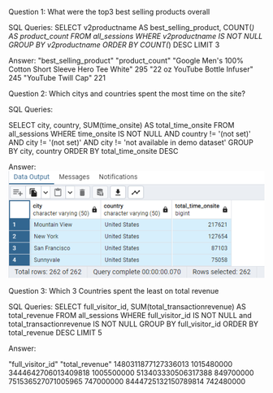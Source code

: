 Question 1: What were the top3 best selling products overall

SQL Queries:
SELECT
    v2productname AS best_selling_product,
    COUNT(*) AS product_count
FROM
    all_sessions
WHERE
    v2productname IS NOT NULL
GROUP BY
    v2productname
ORDER BY
    COUNT(*) DESC
LIMIT 3

Answer: 
"best_selling_product"	                                "product_count"
"Google Men's 100% Cotton Short Sleeve Hero Tee White"	     295
"22 oz YouTube Bottle Infuser"	                             245
"YouTube Twill Cap"	                                          221


Question 2: Which citys and countries spent the most time on the site?

SQL Queries:   

SELECT
    city,
    country,
    SUM(time_onsite) AS total_time_onsite
FROM
    all_sessions
WHERE
	time_onsite IS NOT NULL
    AND country != '(not set)'
    AND city != '(not set)'
    AND city != 'not available in demo dataset'
GROUP BY
    city,
    country
ORDER BY
    total_time_onsite DESC


Answer:
![alt text](my_questions2.png)


Question 3: Which 3 Countries spent the least on total revenue

SQL Queries:
SELECT
    full_visitor_id,
    SUM(total_transactionrevenue) AS total_revenue
FROM
    all_sessions
WHERE
    full_visitor_id IS NOT NULL
	and total_transactionrevenue IS NOT NULL
GROUP BY
    full_visitor_id
ORDER BY
    total_revenue DESC
LIMIT 5

Answer:

"full_visitor_id"	"total_revenue"
1480311877127336013	 1015480000
3444642706013409818	 1005500000
513403330506317388	 849700000
751536527071005965	 747000000
8444725132150789814	 742480000

